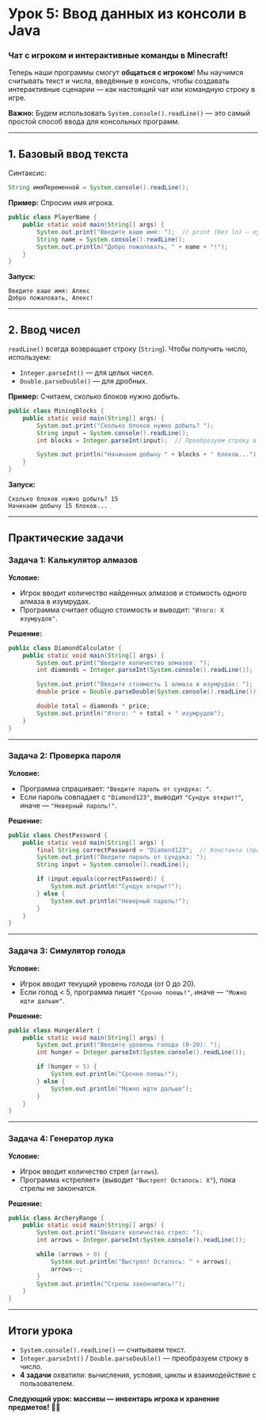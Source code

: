 # **Урок 5: Ввод данных из консоли в Java**  
### **Чат с игроком и интерактивные команды в Minecraft!**  

Теперь наши программы смогут **общаться с игроком**! Мы научимся считывать текст и числа, введённые в консоль, чтобы создавать интерактивные сценарии — как настоящий чат или командную строку в игре.  

**Важно:** Будем использовать `System.console().readLine()` — это самый простой способ ввода для консольных программ.  

---

## **1. Базовый ввод текста**  
Синтаксис:  
```java
String имяПеременной = System.console().readLine();
```  

**Пример:** Спросим имя игрока.  
```java
public class PlayerName {
    public static void main(String[] args) {
        System.out.print("Введите ваше имя: ");  // print (без ln) — курсор остаётся на той же строке
        String name = System.console().readLine();
        System.out.println("Добро пожаловать, " + name + "!");
    }
}
```  
**Запуск:**  
```
Введите ваше имя: Алекс  
Добро пожаловать, Алекс!  
```  

---

## **2. Ввод чисел**  
`readLine()` всегда возвращает строку (`String`). Чтобы получить число, используем:  
- `Integer.parseInt()` — для целых чисел.  
- `Double.parseDouble()` — для дробных.  

**Пример:** Считаем, сколько блоков нужно добыть.  
```java
public class MiningBlocks {
    public static void main(String[] args) {
        System.out.print("Сколько блоков нужно добыть? ");
        String input = System.console().readLine();
        int blocks = Integer.parseInt(input);  // Преобразуем строку в число

        System.out.println("Начинаем добычу " + blocks + " блоков...");
    }
}
```  
**Запуск:**  
```
Сколько блоков нужно добыть? 15  
Начинаем добычу 15 блоков...  
```  

---

## **Практические задачи**  

### **Задача 1: Калькулятор алмазов**  
**Условие:**  
- Игрок вводит количество найденных алмазов и стоимость одного алмаза в изумрудах.  
- Программа считает общую стоимость и выводит: `"Итого: X изумрудов"`.  

**Решение:**  




```java
public class DiamondCalculator {
    public static void main(String[] args) {
        System.out.print("Введите количество алмазов: ");
        int diamonds = Integer.parseInt(System.console().readLine());

        System.out.print("Введите стоимость 1 алмаза в изумрудах: ");
        double price = Double.parseDouble(System.console().readLine());

        double total = diamonds * price;
        System.out.println("Итого: " + total + " изумрудов");
    }
}
```  


---

### **Задача 2: Проверка пароля**  




**Условие:**  
- Программа спрашивает: `"Введите пароль от сундука: "`.  
- Если пароль совпадает с `"Diamond123"`, выводит `"Сундук открыт!"`, иначе — `"Неверный пароль!"`.  

**Решение:**  
```java
public class ChestPassword {
    public static void main(String[] args) {
        final String correctPassword = "Diamond123";  // Константа (правильный пароль)
        System.out.print("Введите пароль от сундука: ");
        String input = System.console().readLine();

        if (input.equals(correctPassword)) {
            System.out.println("Сундук открыт!");
        } else {
            System.out.println("Неверный пароль!");
        }
    }
}
```  


---

### **Задача 3: Симулятор голода**  

**Условие:**  
- Игрок вводит текущий уровень голода (от 0 до 20).  
- Если голод < 5, программа пишет `"Срочно поешь!"`, иначе — `"Можно идти дальше"`.  

**Решение:**  




```java
public class HungerAlert {
    public static void main(String[] args) {
        System.out.print("Введите уровень голода (0-20): ");
        int hunger = Integer.parseInt(System.console().readLine());

        if (hunger < 5) {
            System.out.println("Срочно поешь!");
        } else {
            System.out.println("Можно идти дальше");
        }
    }
}
```  


---

### **Задача 4: Генератор лука**  

**Условие:**  
- Игрок вводит количество стрел (`arrows`).  
- Программа «стреляет» (выводит `"Выстрел! Осталось: X"`), пока стрелы не закончатся.  

**Решение:**  




```java
public class ArcheryRange {
    public static void main(String[] args) {
        System.out.print("Введите количество стрел: ");
        int arrows = Integer.parseInt(System.console().readLine());

        while (arrows > 0) {
            System.out.println("Выстрел! Осталось: " + arrows);
            arrows--;
        }
        System.out.println("Стрелы закончились!");
    }
}
```  


---

## **Итоги урока**  
- `System.console().readLine()` — считываем текст.  
- `Integer.parseInt()` / `Double.parseDouble()` — преобразуем строку в число.  
- **4 задачи** охватили: вычисления, условия, циклы и взаимодействие с пользователем.  

**Следующий урок: массивы — инвентарь игрока и хранение предметов!** 🎒🔡